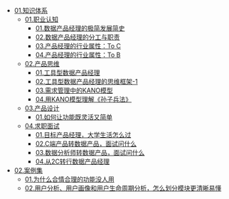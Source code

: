 - [01.知识体系]()
  - [01.职业认知]()
    - [01.数据产品经理的极简发展简史](src/01.知识体系/01.职业认知/01.数据产品经理的极简发展简史.md)
    - [02.数据产品经理的分工与职责](src/01.知识体系/01.职业认知/02.数据产品经理的分工与职责.md)
    - [03.产品经理的行业属性：To C](src/01.知识体系/01.职业认知/03.产品经理的行业属性：To_C.md)
    - [04.产品经理的行业属性：To B](src/01.知识体系/01.职业认知/04.产品经理的行业属性：To_B.md)
  - [02.产品思维]()
    - [01.工具型数据产品经理](src/01.知识体系/02.产品思维/01.工具型数据产品经理.md)
    - [02.工具型数据产品经理的思维框架-1](src/01.知识体系/02.产品思维/02.工具型数据产品经理的思维框架-1.md)
    - [03.需求管理中的KANO模型](src/01.知识体系/02.产品思维/03.需求管理中的KANO模型.md)
    - [04.用KANO模型理解《孙子兵法》](src/01.知识体系/02.产品思维/04.用KANO模型理解《孙子兵法》.md)
  - [03.产品设计]()
    - [01.如何让功能既灵活又简单](src/01.知识体系/03.产品设计/01.如何让功能既灵活又简单.md)
  - [04.求职面试]()
    - [01.目标产品经理，大学生活怎么过](src/01.知识体系/04.求职面试/01.目标产品经理，大学生活怎么过.md)
    - [02.C端产品转数据产品，面试问什么](src/01.知识体系/04.求职面试/02.C端产品转数据产品，面试问什么.md)
    - [03.数据分析师转数据产品，面试问什么](src/01.知识体系/04.求职面试/03.数据分析师转数据产品，面试问什么.md)
    - [04.从2C转行数据产品经理](src/01.知识体系/04.求职面试/04.从2C转行数据产品经理.md)
- [02.案例集]()
  - [01.为什么合情合理的功能没人用](src/02.案例集/01.为什么合情合理的功能没人用.md)
  - [02.用户分析、用户画像和用户生命周期分析，怎么划分模块更清晰易懂](src/02.案例集/02.用户分析、用户画像和用户生命周期分析，怎么划分模块更清晰易懂.md)
